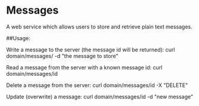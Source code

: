 # Messages
A web service which allows users to store and retrieve plain text messages.


##Usage:

Write a message to the server (the message id will be returned):
curl domain/messages/ -d "the message to store"


Read a message from the server with a known message id:
curl domain/messages/id


Delete a message from the server:
curl domain/messages/id -X "DELETE"


Update (overwrite) a message:
curl domain/messages/id -d "new message"
